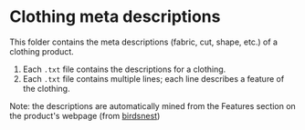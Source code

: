 # Clothing meta descriptions
This folder contains the meta descriptions (fabric, cut, shape, etc.) of a clothing product.

1. Each ```.txt``` file contains the descriptions for a clothing.
2.  Each ```.txt``` file contains multiple lines; each line describes a feature of the clothing.

Note: the descriptions are automatically mined from the Features section on the product's webpage (from [birdsnest](https://birdsnest.com.au/))
